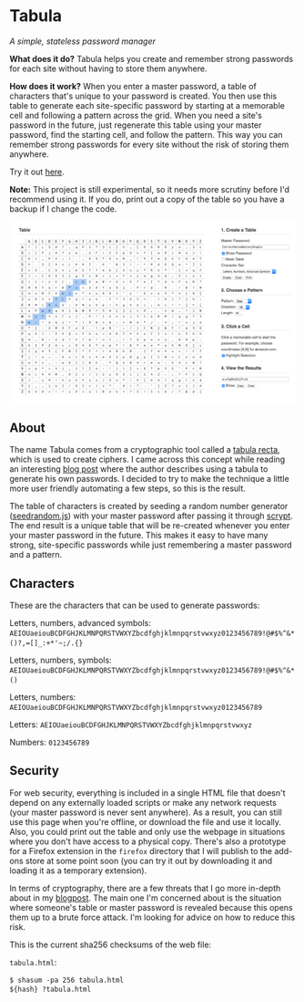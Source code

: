 # Tabula

*A simple, stateless password manager*

**What does it do?** Tabula helps you create and remember strong passwords for each site without having to store them anywhere.

**How does it work?** When you enter a master password, a table of characters that's unique to your password is created. You then use this table to generate each site-specific password by starting at a memorable cell and following a pattern across the grid. When you need a site's password in the future, just regenerate this table using your master password, find the starting cell, and follow the pattern. This way you can remember strong passwords for every site without the risk of storing them anywhere.

Try it out [here](https://pstblog.com/2018/01/30/password-manager).

**Note:** This project is still experimental, so it needs more scrutiny before I'd recommend using it. If you do, print out a copy of the table so you have a backup if I change the code.

![Example Image](example.png) 

## About

The name Tabula comes from a cryptographic tool called a [tabula recta](https://en.wikipedia.org/wiki/Tabula_recta), which is used to create ciphers. I came across this concept while reading an interesting [blog post](http://blog.jgc.org/2010/12/write-your-passwords-down.html) where the author describes using a tabula to generate his own passwords. I decided to try to make the technique a little more user friendly automating a few steps, so this is the result.

The table of characters is created by seeding a random number generator ([seedrandom.js](https://github.com/davidbau/seedrandom)) with your master password after passing it through [scrypt](https://github.com/bitwiseshiftleft/sjcl/blob/master/core/scrypt.js). The end result is a unique table that will be re-created whenever you enter your master password in the future. This makes it easy to have many strong, site-specific passwords while just remembering a master password and a pattern.

## Characters

These are the characters that can be used to generate passwords:

Letters, numbers, advanced symbols: `AEIOUaeiouBCDFGHJKLMNPQRSTVWXYZbcdfghjklmnpqrstvwxyz0123456789!@#$%^&*()?,=[]_:+*'~;/.{}`

Letters, numbers, symbols: `AEIOUaeiouBCDFGHJKLMNPQRSTVWXYZbcdfghjklmnpqrstvwxyz0123456789!@#$%^&*()`

Letters, numbers: `AEIOUaeiouBCDFGHJKLMNPQRSTVWXYZbcdfghjklmnpqrstvwxyz0123456789`

Letters: `AEIOUaeiouBCDFGHJKLMNPQRSTVWXYZbcdfghjklmnpqrstvwxyz`

Numbers: `0123456789`

## Security

For web security, everything is included in a single HTML file that doesn't depend on any externally loaded scripts or make any network requests (your master password is never sent anywhere). As a result, you can still use this page when you're offline, or download the file and use it locally. Also, you could print out the table and only use the webpage in situations where you don't have access to a physical copy.  There's also a prototype for a Firefox extension in the `firefox` directory that I will publish to the add-ons store at some point soon (you can try it out by downloading it and loading it as a temporary extension).    

In terms of cryptography, there are a few threats that I go more in-depth about in my [blogpost](https://pstblog.com/2018/01/30/password-manager).  The main one I'm concerned about is the situation where someone's table or master password is revealed because this opens them up to a brute force attack.  I'm looking for advice on how to reduce this risk.  

This is the current sha256 checksums of the web file:

`tabula.html`:
```
$ shasum -pa 256 tabula.html
${hash} ?tabula.html
```
